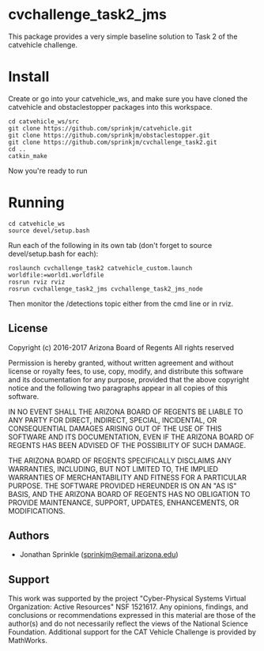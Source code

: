 # cvchallenge_task2_jms
This package provides a very simple baseline solution to Task 2 of the catvehicle challenge.

# Install
Create or go into your catvehicle_ws, and make sure you have cloned the catvehicle and obstaclestopper packages into this workspace. 
```
cd catvehicle_ws/src
git clone https://github.com/sprinkjm/catvehicle.git
git clone https://github.com/sprinkjm/obstaclestopper.git
git clone https://github.com/sprinkjm/cvchallenge_task2.git
cd ..
catkin_make
```
Now you're ready to run 

# Running
```
cd catvehicle_ws
source devel/setup.bash
```
Run each of the following in its own tab (don't forget to source devel/setup.bash for each):
```
roslaunch cvchallenge_task2 catvehicle_custom.launch worldfile:=world1.worldfile
rosrun rviz rviz
rosrun cvchallenge_task2_jms cvchallenge_task2_jms_node
```

Then monitor the /detections topic either from the cmd line or in rviz.

## License

Copyright (c) 2016-2017 Arizona Board of Regents All rights reserved

Permission is hereby granted, without written agreement and without license or royalty fees, to use, copy, modify, and distribute this software and its documentation for any purpose, provided that the above copyright notice and the following two paragraphs appear in all copies of this software.

IN NO EVENT SHALL THE ARIZONA BOARD OF REGENTS BE LIABLE TO ANY PARTY FOR DIRECT, INDIRECT, SPECIAL, INCIDENTAL, OR CONSEQUENTIAL DAMAGES ARISING OUT OF THE USE OF THIS SOFTWARE AND ITS DOCUMENTATION, EVEN IF THE ARIZONA BOARD OF REGENTS HAS BEEN ADVISED OF THE POSSIBILITY OF SUCH DAMAGE.

THE ARIZONA BOARD OF REGENTS SPECIFICALLY DISCLAIMS ANY WARRANTIES, INCLUDING, BUT NOT LIMITED TO, THE IMPLIED WARRANTIES OF MERCHANTABILITY AND FITNESS FOR A PARTICULAR PURPOSE. THE SOFTWARE PROVIDED HEREUNDER IS ON AN "AS IS" BASIS, AND THE ARIZONA BOARD OF REGENTS HAS NO OBLIGATION TO PROVIDE MAINTENANCE, SUPPORT, UPDATES, ENHANCEMENTS, OR MODIFICATIONS.

## Authors

* Jonathan Sprinkle (sprinkjm@email.arizona.edu)

## Support

This work was supported by the project "Cyber-Physical Systems Virtual Organization: Active Resources" NSF 1521617. Any opinions, findings, and conclusions or recommendations expressed in this material are those of the author(s) and do not necessarily reflect the views of the National Science Foundation. Additional support for the CAT Vehicle Challenge is provided by MathWorks.
